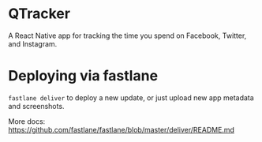 # QTracker
A React Native app for tracking the time you spend on Facebook, Twitter, and Instagram.

# Deploying via fastlane
`fastlane deliver` to deploy a new update, or just upload new app metadata and screenshots.

More docs: https://github.com/fastlane/fastlane/blob/master/deliver/README.md

